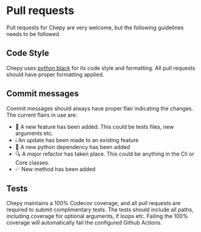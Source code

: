 # Pull requests

Pull requests for Chepy are very welcome, but the following guidelines needs to be followed. 

## Code Style
Chepy uses [python black](https://github.com/psf/black) for its code style and formatting. All pull requests should have proper formatting applied.

## Commit messages
Commit messages should always have proper flair indicating the changes. The current flairs in use are:

- 🔅 A new feature has been added. This could be tests files, new arguments etc.
- ℹ️ An update has been made to an existing feature
- 🧨 A new python dependency has been added
- 🔍 A major refactor has taken place. This could be anything in the Cli or Core classes.
- ✅ New method has been added

## Tests
Chepy maintains a 100% Codecov coverage, and all pull requests are required to submit complimentary tests. The tests should include all paths, including coverage for optional arguments, if loops etc. Failing the 100% coverage will automatically fail the configured Github Actions.
